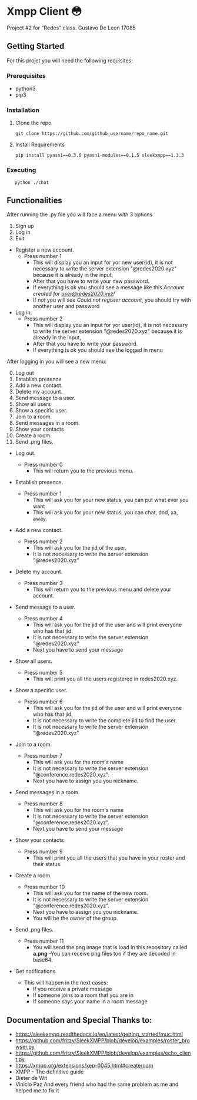 # Xmpp Client :flushed:
 
Project #2 for "Redes" class.
Gustavo De Leon 17085

## Getting Started  

For this projet you will need the following requisites:

### Prerequisites
- python3
- pip3

### Installation

1. Clone the repo  
             
       git clone https://github.com/github_username/repo_name.git
 
2. Install Requirements

       pip install pyasn1==0.3.6 pyasn1-modules==0.1.5 sleekxmpp==1.3.3
 ### Executing
       python ./chat
       
 ## Functionalities
 After running the .py file you will face a menu with 3 options
 1. Sign up
 2. Log in
 0. Exit
 
- Register a new account.
   - Press number 1 
     - This will display you an input for yor new user(id), it is not necessary to write the server extension "@redes2020.xyz" because it is already in the input,
     - After that you have to write your new password.
     - If everything is ok you should see a message like this *Account created for user@redes2020.xyz!*
     - If not you will see *Could not register account*, you should try with another user and password
- Log in. 
   - Press number 2 
     - This will display you an input for yor user(id), it is not necessary to write the server extension "@redes2020.xyz" because it is already in the input,
     - After that you have to write your password.
     - If everything is ok you should see the logged in menu
     
 After logging in you will see a new menu: 
 
0. Log out
1. Establish presence
2. Add a new contact.  
3. Delete my account.
4. Send message to a user.  
5. Show all users
6. Show a specific user.
7. Join to a room.
8. Send messages in a room.
9. Show your contacts
10. Create a room.
11. Send .png files.  
 
- Log out.  
   - Press number 0 
     - This will return you to the previous menu.
- Establish presence.  
   - Press number 1
     - This will ask you for your new status, you can put what ever you want
     - This will ask you for your new status, you can chat, dnd, xa, away.
- Add a new contact.  
   - Press number 2
     - This will ask you for the jid of the user.
     - It is not necessary to write the server extension "@redes2020.xyz"
- Delete my account.  
   - Press number 3
     - This will return you to the previous menu and delete your account.
- Send message to a user.  
   - Press number 4
     - This will ask you for the jid of the user and will print everyone who has that jid.
     - It is not necessary to write the server extension "@redes2020.xyz"
     - Next you have to send your message
- Show all users.
   - Press number 5
     - This will print you all the users registered in redes2020.xyz.
- Show a specific user. 
   - Press number 6
     - This will ask you for the jid of the user and will print everyone who has that jid.
     - It is not necessary to write the complete jid to find the user.
     - It is not necessary to write the server extension "@redes2020.xyz"
- Join to a room.
   - Press number 7
     - This will ask you for the room's name
     - It is not necessary to write the server extension "@conference.redes2020.xyz".
     - Next you have to assign you you nickname.
- Send messages in a room.
   - Press number 8
     - This will ask you for the room's name
     - It is not necessary to write the server extension "@conference.redes2020.xyz".
     - Next you have to send your message
- Show your contacts
   - Press number 9
     - This will print you all the users that you have in your roster and their status.
- Create a room.
   - Press number 10
     - This will ask you for the name of the new room.
     - It is not necessary to write the server extension "@conference.redes2020.xyz".
     - Next you have to assign you you nickname.
     - You will be the owner of the group.
- Send .png files.  
   - Press number 11
     - You will send the png image that is load in this repository called **a.png**
   -You can receive png files too if they are decoded in base64.
   
- Get notifications.  
   - This will happen in the next cases:
     - If you receive a private message
     - If someone joins to a room that you are in
     - If someone says your name in a room message
   
## Documentation and Special Thanks to:
- https://sleekxmpp.readthedocs.io/en/latest/getting_started/muc.html
- https://github.com/fritzy/SleekXMPP/blob/develop/examples/roster_browser.py
- https://github.com/fritzy/SleekXMPP/blob/develop/examples/echo_client.py
- https://xmpp.org/extensions/xep-0045.html#createroom
- XMPP - The definitive guide
- Dieter de Wit
- Vinicio Paz
And every friend who had the same problem as me and helped me to fix it
     
